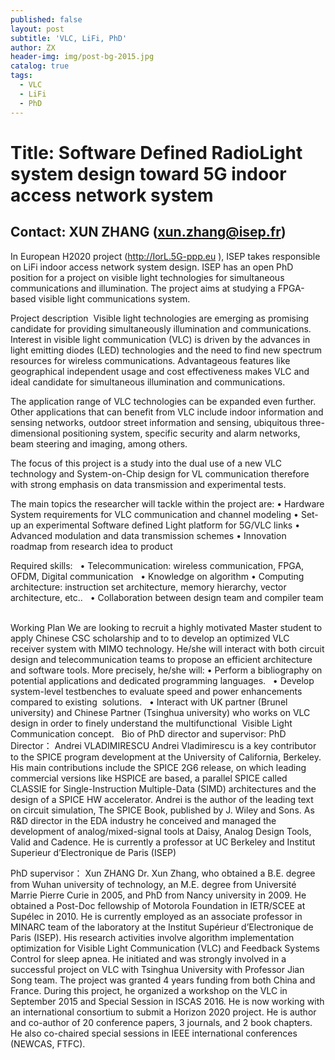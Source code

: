 ```yaml
---
published: false
layout: post
subtitle: 'VLC, LiFi, PhD'
author: ZX
header-img: img/post-bg-2015.jpg
catalog: true
tags:
  - VLC
  - LiFi
  - PhD
---
```



# Title: Software Defined RadioLight system design toward 5G indoor access network system 

## Contact: XUN ZHANG (xun.zhang@isep.fr)

In European H2020 project (http://IorL.5G-ppp.eu ), ISEP takes responsible on LiFi indoor access network system design. ISEP has an open PhD position for a project on visible light technologies for simultaneous communications and illumination. The project aims at studying a FPGA-based visible light communications system. 

Project description  Visible light technologies are emerging as promising candidate for providing simultaneously illumination and communications. Interest in visible light communication (VLC) is driven by the advances in light emitting diodes (LED) technologies and the need to find new spectrum resources for wireless communications. Advantageous features like geographical independent usage and cost effectiveness makes VLC and ideal candidate for simultaneous illumination and communications.  

The application range of VLC technologies can be expanded even further. Other applications that can benefit from VLC include indoor information and sensing networks, outdoor street information and sensing, ubiquitous three-dimensional positioning system, specific security and alarm networks, beam steering and imaging, among others.  

The focus of this project is a study into the dual use of a new VLC technology and System-on-Chip design for VL communication therefore with strong emphasis on data transmission and experimental tests.

The main topics the researcher will tackle within the project are: 
•	Hardware System requirements for VLC communication and channel modeling
•	Set-up an experimental Software defined Light platform for 5G/VLC links
•	Advanced modulation and data transmission schemes 
•	Innovation roadmap from research idea to product


Required skills:  
•	Telecommunication: wireless communication, FPGA, OFDM, Digital communication  
•	Knowledge on algorithm 
•	Computing architecture: instruction set architecture, memory hierarchy, vector architecture, etc..  
•	Collaboration between design team and compiler team  

Working Plan
We are looking to recruit a highly motivated Master student to apply Chinese CSC scholarship and to to develop an optimized VLC receiver system with MIMO technology. He/she will interact with both circuit design and telecommunication teams to propose an efficient architecture and software tools. More precisely, he/she will: 
•	Perform a bibliography on potential applications and dedicated programming languages.  
•	Develop system-level testbenches to evaluate speed and power enhancements compared to existing  solutions.  
•	Interact with UK partner (Brunel university) and Chinese Partner (Tsinghua university) who works on VLC design in order to finely understand the multifunctional  Visible Light Communication concept.  
Bio of PhD director and supervisor:
PhD Director： Andrei VLADIMIRESCU
Andrei Vladimirescu is a key contributor to the SPICE program development at the University of California, Berkeley. His main contributions include the SPICE 2G6 release, on which leading commercial versions like HSPICE are based, a parallel SPICE called CLASSIE for Single-Instruction Multiple-Data (SIMD) architectures and the design of a SPICE HW accelerator. Andrei is the author of the leading text on circuit simulation, The SPICE Book, published by J. Wiley and Sons. As R&D director in the EDA industry he conceived and managed the development of analog/mixed-signal tools at Daisy, Analog Design Tools, Valid and Cadence. He is currently a professor at UC Berkeley and Institut Superieur d’Electronique de Paris (ISEP)

PhD supervisor： Xun ZHANG
Dr. Xun Zhang, who obtained a B.E. degree from Wuhan university of technology,  an M.E. degree from Université Marrie Pierre Curie in 2005, and PhD from Nancy university in 2009.  He obtained a Post-Doc fellowship of Motorola Foundation in IETR/SCEE at Supélec in 2010.  He is currently employed as an associate professor in MINARC team of the laboratory  at the Institut Supérieur d’Electronique de Paris (ISEP). His research activities involve algorithm implementation optimization for Visible Light Communication (VLC) and Feedback Systems Control for sleep apnea. He initiated and was strongly involved in a successful project on VLC with Tsinghua University with Professor Jian Song team. The project was granted 4 years funding from both China and France. During this project, he organized a workshop on the VLC in September 2015 and Special Session in ISCAS 2016. He is now working with an international consortium to submit a Horizon 2020 project. He is author and co-author of 20 conference papers, 3 journals, and 2 book chapters. He also co-chaired special sessions in IEEE international conferences (NEWCAS, FTFC).
